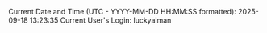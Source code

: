 Current Date and Time (UTC - YYYY-MM-DD HH:MM:SS formatted): 2025-09-18 13:23:35
Current User's Login: luckyaiman
